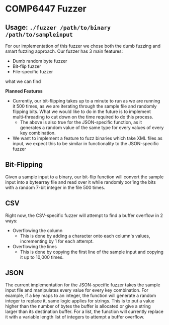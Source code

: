 COMP6447 Fuzzer
=========================
Usage: `./fuzzer /path/to/binary /path/to/sampleinput`
----------------------------------------------------
For our implementation of this fuzzer we chose both the dumb fuzzing and smart fuzzing approach.
Our fuzzer has 3 main features:
- Dumb random byte fuzzer
- Bit-flip fuzzer
- File-specific fuzzer

what we can find

**Planned Features**
- Currently, our bit-flipping takes up to a minute to run as we are running it 500 times, as we are iterating through the sample file and randomly flipping bits. What we would like to do in the future is to implement multi-threading to cut down on the time required to do this process.
	- The above is also true for the JSON-specific function, as it generates a random value of the same type for every values of every key combination.
- We want to implement a feature to fuzz binaries which take XML files as input, we expect this to be similar in functionality to the JSON-specific fuzzer

## **Bit-Flipping**
Given a sample input to a binary, our bit-flip function will convert the sample input into a bytearray file and read over it while randomly xor'ing the bits with a random 7-bit integer in the file 500 times.

## **CSV**
Right now, the CSV-specific fuzzer will attempt to find a buffer overflow in 2 ways:
- Overflowing the column
	- This is done by adding a character onto each column's values, incrementing by 1 for each attempt.
- Overflowing the lines
	- This is done by copying the first line of the sample input and copying it up to 10,000 times.

## **JSON**
The current implementation for the JSON-specific fuzzer takes the sample input file and manipulates every value for every key combination.
For example, if a key maps to an integer, the function will generate a random integer to replace it, same logic applies for strings. This is to put a value higher than the number of bytes the buffer is allocated or give a string larger than its destination buffer.
For a list, the function will currently replace it with a variable length list of integers to attempt a buffer overflow.